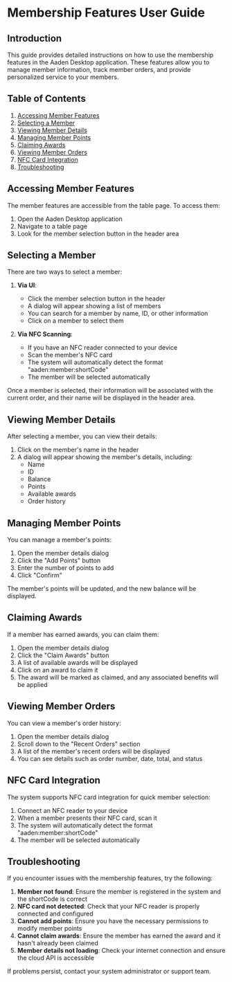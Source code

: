 # Membership Features User Guide

## Introduction
This guide provides detailed instructions on how to use the membership features in the Aaden Desktop application. These features allow you to manage member information, track member orders, and provide personalized service to your members.

## Table of Contents
1. [Accessing Member Features](#accessing-member-features)
2. [Selecting a Member](#selecting-a-member)
3. [Viewing Member Details](#viewing-member-details)
4. [Managing Member Points](#managing-member-points)
5. [Claiming Awards](#claiming-awards)
6. [Viewing Member Orders](#viewing-member-orders)
7. [NFC Card Integration](#nfc-card-integration)
8. [Troubleshooting](#troubleshooting)

## Accessing Member Features
The member features are accessible from the table page. To access them:
1. Open the Aaden Desktop application
2. Navigate to a table page
3. Look for the member selection button in the header area

## Selecting a Member
There are two ways to select a member:
1. **Via UI**:
   - Click the member selection button in the header
   - A dialog will appear showing a list of members
   - You can search for a member by name, ID, or other information
   - Click on a member to select them

2. **Via NFC Scanning**:
   - If you have an NFC reader connected to your device
   - Scan the member's NFC card
   - The system will automatically detect the format "aaden:member:shortCode"
   - The member will be selected automatically

Once a member is selected, their information will be associated with the current order, and their name will be displayed in the header area.

## Viewing Member Details
After selecting a member, you can view their details:
1. Click on the member's name in the header
2. A dialog will appear showing the member's details, including:
   - Name
   - ID
   - Balance
   - Points
   - Available awards
   - Order history

## Managing Member Points
You can manage a member's points:
1. Open the member details dialog
2. Click the "Add Points" button
3. Enter the number of points to add
4. Click "Confirm"

The member's points will be updated, and the new balance will be displayed.

## Claiming Awards
If a member has earned awards, you can claim them:
1. Open the member details dialog
2. Click the "Claim Awards" button
3. A list of available awards will be displayed
4. Click on an award to claim it
5. The award will be marked as claimed, and any associated benefits will be applied

## Viewing Member Orders
You can view a member's order history:
1. Open the member details dialog
2. Scroll down to the "Recent Orders" section
3. A list of the member's recent orders will be displayed
4. You can see details such as order number, date, total, and status

## NFC Card Integration
The system supports NFC card integration for quick member selection:
1. Connect an NFC reader to your device
2. When a member presents their NFC card, scan it
3. The system will automatically detect the format "aaden:member:shortCode"
4. The member will be selected automatically

## Troubleshooting
If you encounter issues with the membership features, try the following:
1. **Member not found**: Ensure the member is registered in the system and the shortCode is correct
2. **NFC card not detected**: Check that your NFC reader is properly connected and configured
3. **Cannot add points**: Ensure you have the necessary permissions to modify member points
4. **Cannot claim awards**: Ensure the member has earned the award and it hasn't already been claimed
5. **Member details not loading**: Check your internet connection and ensure the cloud API is accessible

If problems persist, contact your system administrator or support team.
